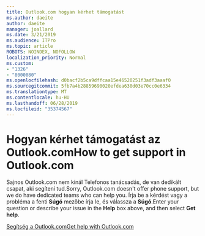 ```yaml
---
title: Outlook.com hogyan kérhet támogatást
ms.author: daeite
author: daeite
manager: joallard
ms.date: 3/21/2019
ms.audience: ITPro
ms.topic: article
ROBOTS: NOINDEX, NOFOLLOW
localization_priority: Normal
ms.custom:
- "1326"
- "8000080"
ms.openlocfilehash: d0bacf2b5ca9dffcaa15e46520251f3adf3aaaf0
ms.sourcegitcommit: 5fb7a4b28859690020efdea630d03e70cc0e6334
ms.translationtype: MT
ms.contentlocale: hu-HU
ms.lasthandoff: 06/28/2019
ms.locfileid: "35374567"
---
```

# <a name="how-to-get-support-in-outlookcom"></a><span data-ttu-id="1c635-102">Hogyan kérhet támogatást az Outlook.com</span><span class="sxs-lookup"><span data-stu-id="1c635-102">How to get support in Outlook.com</span></span>

<span data-ttu-id="1c635-103">Sajnos Outlook.com nem kínál Telefonos tanácsadás, de van dedikált csapat, aki segíteni tud.</span><span class="sxs-lookup"><span data-stu-id="1c635-103">Sorry, Outlook.com doesn't offer phone support, but we do have dedicated teams who can help you.</span></span>
<span data-ttu-id="1c635-104">Írja be a kérdést vagy a probléma a fenti **Súgó** mezőbe írja le, és válassza a **Súgó**.</span><span class="sxs-lookup"><span data-stu-id="1c635-104">Enter your question or describe your issue in the **Help** box above, and then select **Get help**.</span></span>

[<span data-ttu-id="1c635-105">Segítség a Outlook.com</span><span class="sxs-lookup"><span data-stu-id="1c635-105">Get help with Outlook.com</span></span>](https://support.office.com/article/40676ad0-c831-45ac-a023-5be633be798d)
